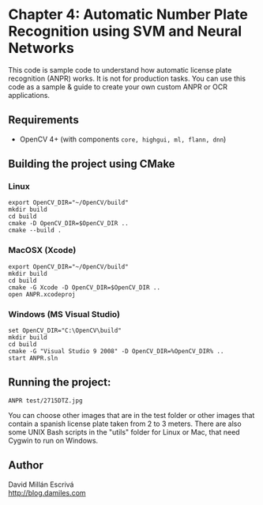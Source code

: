 # Chapter 4: Automatic Number Plate Recognition using SVM and Neural Networks

This code is sample code to understand how automatic license plate recognition (ANPR) works. It is not for production tasks.
You can use this code as a sample & guide to create your own custom ANPR or OCR applications.

## Requirements

- OpenCV 4+ (with components `core, highgui, ml, flann, dnn`)

## Building the project using CMake

### Linux
    export OpenCV_DIR="~/OpenCV/build"
    mkdir build
    cd build
    cmake -D OpenCV_DIR=$OpenCV_DIR ..
    cmake --build .

### MacOSX (Xcode)
    export OpenCV_DIR="~/OpenCV/build"
    mkdir build
    cd build
    cmake -G Xcode -D OpenCV_DIR=$OpenCV_DIR ..
    open ANPR.xcodeproj

### Windows (MS Visual Studio)
    set OpenCV_DIR="C:\OpenCV\build"
    mkdir build
    cd build
    cmake -G "Visual Studio 9 2008" -D OpenCV_DIR=%OpenCV_DIR% ..
    start ANPR.sln



## Running the project:

    ANPR test/2715DTZ.jpg

You can choose other images that are in the test folder or other images that contain a spanish license plate taken from 2 to 3 meters.
There are also some UNIX Bash scripts in the "utils" folder for Linux or Mac, that need Cygwin to run on Windows.

## Author
David Millán Escrivá<br/>
http://blog.damiles.com
